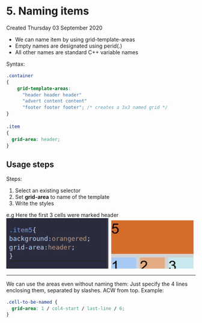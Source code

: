 # 5. Naming items
Created Thursday 03 September 2020

* We can name item by using grid-template-areas
* Empty names are designated using perid(.)
* All other names are standard C++ variable names

Syntax:
```css
.container
{
	grid-template-areas:
	  "header header header"
	  "advert content content"
	  "footer footer footer"; /* creates a 3x3 named grid */
}

.item
{
  grid-area: header;
}
```


## Usage steps
Steps:
1. Select an existing selector
2. Set **grid-area** to name of the template
3. Write the styles


e.g Here the first 3 cells were marked header
![](../../../../../assets/5_Naming_items-image-1-7c9477dc.png)

*****

We can use the areas even without naming them: Just specify the 4 lines enclosing them, separated by slashes. ACW from top. Example:
```css
.cell-to-be-named {
  grid-area: 1 / col4-start / last-line / 6;
}
```

